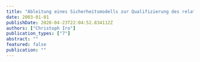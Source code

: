 ```yaml
---
title: "Ableitung eines Sicherheitsmodells zur Qualifizierung des relativen Risikopotentials anhand der Datenkommunikation im E-Commerce"
date: 2003-01-01
publishDate: 2020-04-23T22:04:52.834112Z
authors: ["Christoph Iro"]
publication_types: ["7"]
abstract: ""
featured: false
publication: ""
---
```


